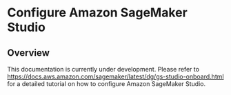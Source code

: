 # Configure Amazon SageMaker Studio

## Overview

This documentation is currently under development. Please refer to https://docs.aws.amazon.com/sagemaker/latest/dg/gs-studio-onboard.html for a detailed tutorial on how to configure Amazon SageMaker Studio.
